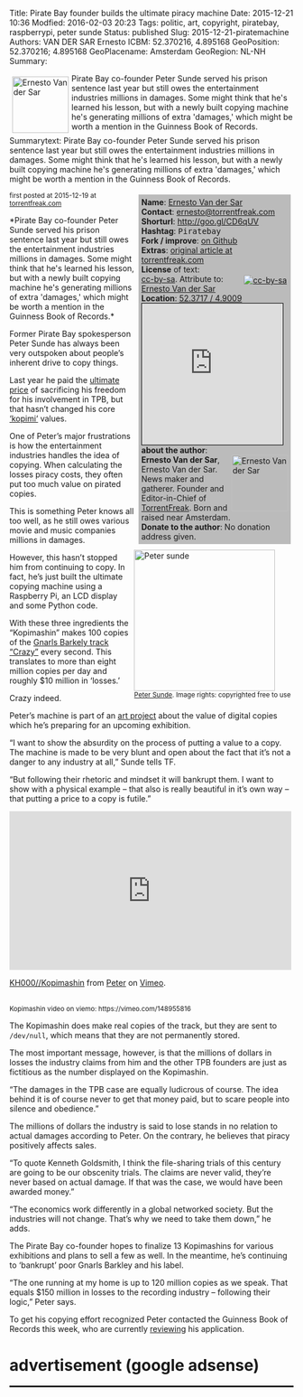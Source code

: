 Title:  Pirate Bay founder builds the ultimate piracy machine
Date:    2015-12-21 10:36
Modfied: 2016-02-03 20:23
Tags:    politic, art, copyright, piratebay, raspberrypi, peter sunde
Status: published 
Slug:    2015-12-21-piratemachine
Authors: VAN DER SAR Ernesto
ICBM: 52.370216, 4.895168
GeoPosition: 52.370216; 4.895168
GeoPlacename: Amsterdam
GeoRegion:  NL-NH
Summary: <div style="float:left; margin:5px;"><img src="/images/authors/torrentfreakauthor.jpg" alt="Ernesto Van der Sar" height="100"></div>Pirate Bay co-founder Peter Sunde served his prison sentence last year but still owes the entertainment industries millions in damages. Some might think that he's learned his lesson, but with a newly built copying machine he's generating millions of extra 'damages,' which might be worth a mention in the Guinness Book of Records.<div style="clear:both;"></div>
Summarytext: Pirate Bay co-founder Peter Sunde served his prison sentence last year but still owes the entertainment industries millions in damages. Some might think that he's learned his lesson, but with a newly built copying machine he's generating millions of extra 'damages,' which might be worth a mention in the Guinness Book of Records.

<div style="float:right; padding: 5px; margin: 5px; background-color: #bbbbbb; width:260px;"> 
<b>Name</b>: <a href="https://torrentfreak.com/author/ernesto/">Ernesto Van der Sar</a><br>
<b>Contact</b>: <a href="mailto:ernesto@torrentfreak.com">ernesto@torrentfreak.com</a><br>
<b>Shorturl</b>: <a href="http://goo.gl/CD6qUV">http://goo.gl/CD6qUV</a><br> 
<b>Hashtag</b>: <tt>Piratebay</tt><br>
<b>Fork / improve</b>: <a href="https://github.com/horstjens/internationalopenmagazine/blob/master/content/blog/2015-12-21-piratemachine.md">on Github</a><br>
<b>Extras</b>: <a href="https://torrentfreak.com/pirate-bay-founder-builds-the-ultimate-piracy-machine-151219/">original article at torrentfreak.com</a><br> <!-- additional material, translations, video, audio etc you want to hint at -->
<b>License</b> of text:<br>
<div style="float:right;margin:2px;"><a href="https://creativecommons.org/licenses/by-sa/4.0/"><img src="http://internationalopenmagazine.org/images/ccbysa88x31.png" alt="cc-by-sa"></a></div><a href="https://creativecommons.org/licenses/by-sa/4.0/">cc-by-sa</a>. Attribute to: <a href="https://torrentfreak.com/pirate-bay-founder-builds-the-ultimate-piracy-machine-151219/">Ernesto Van der Sar</a><br>
<b>Location</b>: <a href="http://www.openstreetmap.org/?mlat=52.3716&amp;mlon=4.9009#map=12/52.3717/4.9009">52.3717 / 4.9009</a><br>
<iframe width="250" height="250" frameborder="0" scrolling="no" marginheight="0" marginwidth="0" src="http://www.openstreetmap.org/export/embed.html?bbox=4.674339294433594%2C52.282862080335846%2C5.127525329589844%2C52.46040259846577&amp;layer=mapnik&amp;marker=52.37161673882133%2C4.900932312011719" style="border: 1px solid black"></iframe><br>
<b>about the author</b>: <br><img src="/images/authors/torrentfreakauthor.jpg" alt="Ernesto Van der Sar" width="100" align="right"><b>Ernesto Van der Sar</b>, Ernesto Van der Sar. News maker and gatherer. Founder and Editor-in-Chief of <a href="https://torrentfreak.com">TorrentFreak</a>. Born and raised near Amsterdam.
<br><b>Donate to the author</b>: No donation address given. <br>
</div>

<small>first posted at 2015-12-19 at <a href="https://torrentfreak.com/pirate-bay-founder-builds-the-ultimate-piracy-machine-151219">torrentfreak.com</a></small>

<div style="float:right; margin:5px">
<a href="https://commons.wikimedia.org/wiki/File:Peter_sunde_close_up.jpg#/media/File:Peter_sunde_close_up.jpg"><img src="/images/2015-12-21-piratemachine/Peter_sunde_close_up.jpg" width="250" alt="Peter sunde"><br><small><a href="http://blog.brokep.com/about/">Peter Sunde</a>. Image rights: copyrighted free to use</a></small>
</div>
*Pirate Bay co-founder Peter Sunde served his prison sentence last year but still owes the entertainment industries millions in damages. Some might think that he's learned his lesson, but with a newly built copying machine he's generating millions of extra 'damages,' which might be worth a mention in the Guinness Book of Records.*

Former Pirate Bay spokesperson Peter Sunde has always been very outspoken about people’s inherent drive to copy things.

Last year he paid the [ultimate price](https://torrentfreak.com/pirate-bays-peter-sunde-released-prison-141011/) of sacrificing his freedom for his involvement in TPB, but that hasn’t changed his core [‘kopimi‘](https://en.wikipedia.org/wiki/Piratbyr%C3%A5n#Kopimism) values.

One of Peter’s major frustrations is how the entertainment industries handles the idea of copying. When calculating the losses piracy costs, they often put too much value on pirated copies.

This is something Peter knows all too well, as he still owes various movie and music companies millions in damages.

However, this hasn’t stopped him from continuing to copy. In fact, he’s just built the ultimate copying machine using a Raspberry Pi, an LCD display and some Python code.

With these three ingredients the “Kopimashin” makes 100 copies of the [Gnarls Barkely track “Crazy”](https://www.youtube.com/watch?v=bd2B6SjMh_w) every second. This translates to more than eight million copies per day and roughly $10 million in ‘losses.’

Crazy indeed.

Peter’s machine is part of an [art project](http://konsthack.se/portfolio/kh000-kopimashin/) about the value of digital copies which he’s preparing for an upcoming exhibition.

“I want to show the absurdity on the process of putting a value to a copy. The machine is made to be very blunt and open about the fact that it’s not a danger to any industry at all,” Sunde tells TF.

“But following their rhetoric and mindset it will bankrupt them. I want to show with a physical example – that also is really beautiful in it’s own way – that putting a price to a copy is futile.”



<iframe src="https://player.vimeo.com/video/148955816" width="500" height="281" frameborder="0" webkitallowfullscreen mozallowfullscreen allowfullscreen></iframe>
<p><a href="https://vimeo.com/148955816">KH000//Kopimashin</a> from <a href="https://vimeo.com/brokep">Peter</a> on <a href="https://vimeo.com">Vimeo</a>.</p><br>
<small>Kopimashin video on viemo: https://vimeo.com/148955816</small>

The Kopimashin does make real copies of the track, but they are sent to `/dev/null`, which means that they are not permanently stored.

The most important message, however, is that the millions of dollars in losses the industry claims from him and the other TPB founders are just as fictitious as the number displayed on the Kopimashin.

“The damages in the TPB case are equally ludicrous of course. The idea behind it is of course never to get that money paid, but to scare people into silence and obedience.”

The millions of dollars the industry is said to lose stands in no relation to actual damages according to Peter. On the contrary, he believes that piracy positively affects sales.

“To quote Kenneth Goldsmith, I think the file-sharing trials of this century are going to be our obscenity trials. The claims are never valid, they’re never based on actual damage. If that was the case, we would have been awarded money.”

“The economics work differently in a global networked society. But the industries will not change. That’s why we need to take them down,” he adds.

The Pirate Bay co-founder hopes to finalize 13 Kopimashins for various exhibitions and plans to sell a few as well. In the meantime, he’s continuing to ‘bankrupt’ poor Gnarls Barkley and his label.

“The one running at my home is up to 120 million copies as we speak. That equals $150 million in losses to the recording industry – following their logic,” Peter says.

To get his copying effort recognized Peter contacted the Guinness Book of Records this week, who are currently [reviewing](https://torrentfreak.com/images/record1.png) his application.

# advertisement (google adsense) 

<hr style="height: 3px;">

<script async src="//pagead2.googlesyndication.com/pagead/js/adsbygoogle.js"></script>
<!-- intopenmag-unten -->
<ins class="adsbygoogle"
     style="display:inline-block;width:728px;height:90px"
     data-ad-client="ca-pub-3535173094498375"
     data-ad-slot="7210184316"></ins>
<script>
(adsbygoogle = window.adsbygoogle || []).push({});
</script>


